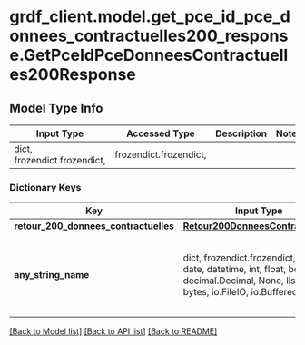 # grdf_client.model.get_pce_id_pce_donnees_contractuelles200_response.GetPceIdPceDonneesContractuelles200Response

## Model Type Info
Input Type | Accessed Type | Description | Notes
------------ | ------------- | ------------- | -------------
dict, frozendict.frozendict,  | frozendict.frozendict,  |  | 

### Dictionary Keys
Key | Input Type | Accessed Type | Description | Notes
------------ | ------------- | ------------- | ------------- | -------------
**retour_200_donnees_contractuelles** | [**Retour200DonneesContractuelles**](Retour200DonneesContractuelles.md) | [**Retour200DonneesContractuelles**](Retour200DonneesContractuelles.md) |  | [optional] 
**any_string_name** | dict, frozendict.frozendict, str, date, datetime, int, float, bool, decimal.Decimal, None, list, tuple, bytes, io.FileIO, io.BufferedReader | frozendict.frozendict, str, BoolClass, decimal.Decimal, NoneClass, tuple, bytes, FileIO | any string name can be used but the value must be the correct type | [optional]

[[Back to Model list]](../../README.md#documentation-for-models) [[Back to API list]](../../README.md#documentation-for-api-endpoints) [[Back to README]](../../README.md)

